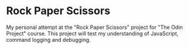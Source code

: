 # Rock Paper Scissors
My personal attempt at the "Rock Paper Scissors" project for "The Odin Project" course. This project will test my understanding of JavaScript, command logging and debugging.
